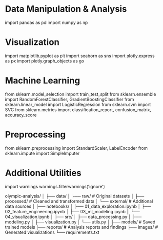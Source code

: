 
  # Data Manipulation & Analysis
import pandas as pd
import numpy as np

# Visualization
import matplotlib.pyplot as plt
import seaborn as sns
import plotly.express as px
import plotly.graph_objects as go

# Machine Learning
from sklearn.model_selection import train_test_split
from sklearn.ensemble import RandomForestClassifier, GradientBoostingClassifier
from sklearn.linear_model import LogisticRegression
from sklearn.svm import SVC
from sklearn.metrics import classification_report, confusion_matrix, accuracy_score

# Preprocessing
from sklearn.preprocessing import StandardScaler, LabelEncoder
from sklearn.impute import SimpleImputer

# Additional Utilities
import warnings
warnings.filterwarnings('ignore')


olympic-analysis/
│
├── data/
│   ├── raw/                 # Original datasets
│   ├── processed/           # Cleaned and transformed data
│   └── external/            # Additional data sources
│
├── notebooks/
│   ├── 01_data_exploration.ipynb
│   ├── 02_feature_engineering.ipynb
│   ├── 03_ml_modeling.ipynb
│   └── 04_visualization.ipynb
│
├── src/
│   ├── data_processing.py
│   ├── modeling.py
│   ├── visualization.py
│   └── utils.py
│
├── models/                  # Saved trained models
├── reports/                 # Analysis reports and findings
├── images/                  # Generated visualizations
└── requirements.txt